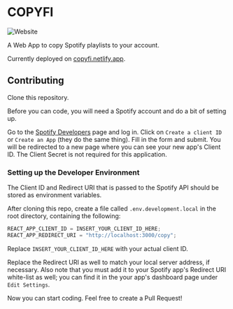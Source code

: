 # COPYFI

![Website](https://img.shields.io/website/https/copyfi.netlify.app.svg?style=popout-square)

A Web App to copy Spotify playlists to your account.

Currently deployed on [copyfi.netlify.app](https://copyfi.netlify.app/).

## Contributing

Clone this repository.

Before you can code, you will need a Spotify account and do a bit of setting up.

Go to the [Spotify Developers](https://developer.spotify.com/dashboard) page and log in. Click on `Create a client ID` or `Create an App` (they do the same thing). Fill in the form and submit. You will be redirected to a new page where you can see your new app's Client ID. The Client Secret is not required for this application.

### Setting up the Developer Environment

The Client ID and Redirect URI that is passed to the Spotify API should be stored as environment variables.

After cloning this repo, create a file called `.env.development.local` in the root directory, containing the following:

```js
REACT_APP_CLIENT_ID = INSERT_YOUR_CLIENT_ID_HERE;
REACT_APP_REDIRECT_URI = "http://localhost:3000/copy";
```

Replace `INSERT_YOUR_CLIENT_ID_HERE` with your actual client ID.

Replace the Redirect URI as well to match your local server address, if necessary. Also note that you must add it to your Spotify app's Redirect URI white-list as well; you can find it in the your app's dashboard page under `Edit Settings`.

Now you can start coding. Feel free to create a Pull Request!
